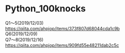 # Python_100knocks

Q1～5(2019/12/03)<br>
https://qiita.com/ahpjop/items/373f807d68044cda1c9b
<br>
Q6(2019/12/09)<br>
Q7～8(2019/12/16)<br>
https://qiita.com/ahpjop/items/909fd55e48211dab2c5c

